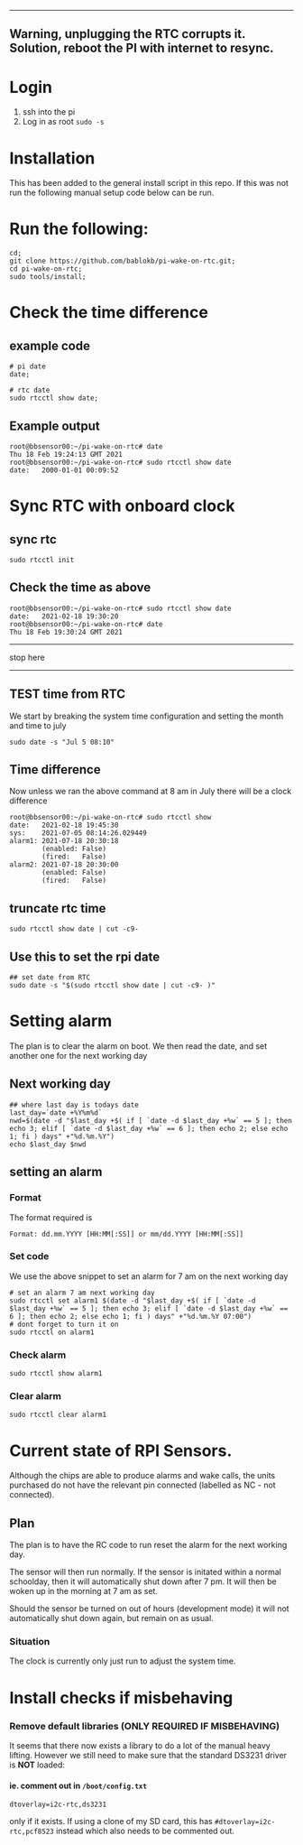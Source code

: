 ------
Warning, unplugging the RTC corrupts it. Solution, reboot the PI with internet to resync. 
------

# Login
1.  ssh into the pi
2.  Log in as root `sudo -s`

# Installation 

This has been added to the general install script in this repo. If this was not run the following manual setup code below can be run. 

# Run the following:
```
cd;
git clone https://github.com/bablokb/pi-wake-on-rtc.git;
cd pi-wake-on-rtc;
sudo tools/install;

```

# Check the time difference
## example code
```
# pi date
date;  

# rtc date
sudo rtcctl show date;
```
## Example output
```
root@bbsensor00:~/pi-wake-on-rtc# date
Thu 18 Feb 19:24:13 GMT 2021
root@bbsensor00:~/pi-wake-on-rtc# sudo rtcctl show date
date:   2000-01-01 00:09:52
```

# Sync RTC with onboard clock

## sync rtc

```
sudo rtcctl init
```
## Check the time as above
```
root@bbsensor00:~/pi-wake-on-rtc# sudo rtcctl show date
date:   2021-02-18 19:30:20
root@bbsensor00:~/pi-wake-on-rtc# date
Thu 18 Feb 19:30:24 GMT 2021
```

***********
stop here
**********




## TEST time from RTC
We start by breaking the system time configuration and setting the month and time to july 

```
sudo date -s "Jul 5 08:10"
```

## Time difference
Now unless we ran the above command at 8 am in July there will be a clock difference
```
root@bbsensor00:~/pi-wake-on-rtc# sudo rtcctl show
date:   2021-02-18 19:45:30
sys:    2021-07-05 08:14:26.029449
alarm1: 2021-07-18 20:30:18
        (enabled: False)
        (fired:   False)
alarm2: 2021-07-18 20:30:00
        (enabled: False)
        (fired:   False)
```

## truncate rtc time
```
sudo rtcctl show date | cut -c9- 
```

## Use this to set the rpi date
```
## set date from RTC
sudo date -s "$(sudo rtcctl show date | cut -c9- )"
```


# Setting alarm 
The plan is to clear the alarm on boot. We then read the date, and set another one for the next working day 


## Next working day 
```
## where last day is todays date
last_day=`date +%Y%m%d`
nwd=$(date -d "$last_day +$( if [ `date -d $last_day +%w` == 5 ]; then echo 3; elif [ `date -d $last_day +%w` == 6 ]; then echo 2; else echo 1; fi ) days" +"%d.%m.%Y")
echo $last_day $nwd
```

## setting an alarm

### Format
The format required is 
```
Format: dd.mm.YYYY [HH:MM[:SS]] or mm/dd.YYYY [HH:MM[:SS]]
```
### Set code
We use the above snippet to set an alarm for 7 am on the next working day
```
# set an alarm 7 am next working day
sudo rtcctl set alarm1 $(date -d "$last_day +$( if [ `date -d $last_day +%w` == 5 ]; then echo 3; elif [ `date -d $last_day +%w` == 6 ]; then echo 2; else echo 1; fi ) days" +"%d.%m.%Y 07:00") 
# dont forget to turn it on 
sudo rtcctl on alarm1
```

### Check alarm
```
sudo rtcctl show alarm1
```

### Clear alarm
``` 
sudo rtcctl clear alarm1
```




# Current state of RPI Sensors. 
Although the chips are able to produce alarms and wake calls, the units purchased do not have the relevant pin connected (labelled as NC - not connected). 

## Plan 

The plan is to have the RC code to run reset the alarm for the next working day. 

The sensor will then run normally. If the sensor is initated within a normal schoolday, then it will automatically shut down after 7 pm. It will then be woken up in the morning at 7 am as set. 


Should the sensor be turned on out of hours (development mode) it will not automatically shut down again, but remain on as usual. 


### Situation
The clock is currently only just run to adjust the system time. 









# Install checks if misbehaving

### Remove default libraries (ONLY REQUIRED IF MISBEHAVING)
It seems that there now exists a library to do a lot of the manual heavy lifting. 
However we still need to make sure that the standard DS3231 driver is **NOT** loaded: 

#### ie. comment out in `/boot/config.txt`
```
dtoverlay=i2c-rtc,ds3231
```
only if it exists. If using a clone of my SD card, this has `#dtoverlay=i2c-rtc,pcf8523` instead which also needs to be commented out. 

